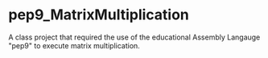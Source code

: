 # pep9_MatrixMultiplication
A class project that required the use of the educational Assembly Langauge "pep9" to execute matrix multiplication.
